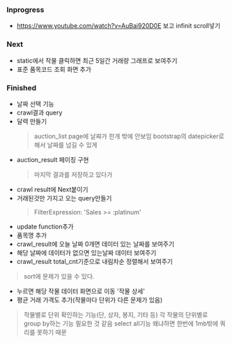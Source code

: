 ### Inprogress
* https://www.youtube.com/watch?v=AuBai920D0E 보고 infinit scroll넣기

### Next
* static에서 작물 클릭하면 최근 5일간 거래량 그래프로 보여주기
* 표준 품목코드 조회 화면 추가


### Finished
* 날짜 선택 기능
* crawl결과 query
* 달력 만들기
  >auction_list page에 날짜가 한개 밖에 안보임
  >bootstrap의 datepicker로 해서 날짜를 넘길 수 있게
* auction_result 페이징 구현
  > 마지막 결과를 저장하고 있다가
* crawl result에 Next붙이기
* 거래된것만 가지고 오는 query만들기
  > FilterExpression: 'Sales >= :platinum'
* update function추가 
* 품목명 추가
* crawl_result에 오늘 날짜 0개면 데이터 있는 날짜를 보여주기
* 해당 날짜에 데이터가 없으면 있는날짜 데이터 보여주기
* crawl_result total_cnt기준으로 내림차순 정렬해서 보여주기
> sort에 문제가 있을 수 있다.
* 누르면 해당 작물 데이터 화면으로 이동 '작물 상세'
* 평균 거래 가격도 추가(작물마다 단위가 다른 문제가 있음)
> 작물별로 단위 확인하는 기능(단, 상자, 봉지, 기타 등)
> 각 작물의 단위별로 group by하는 기능 필요한 것 같음
> select all기능 왜냐하면 한번에 1mb밖에 쿼리를 못하기 때문

